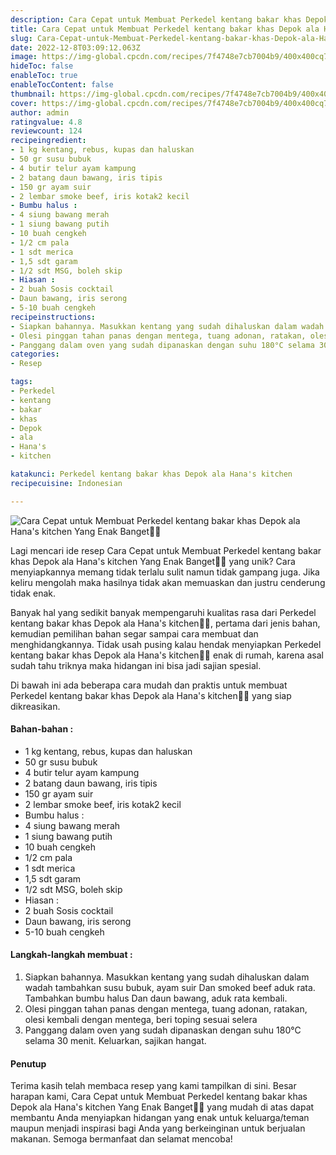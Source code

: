 ```yaml
---
description: Cara Cepat untuk Membuat Perkedel kentang bakar khas Depok ala Hana's kitchen Yang Enak Banget"
title: Cara Cepat untuk Membuat Perkedel kentang bakar khas Depok ala Hana's kitchen Yang Enak Banget
slug: Cara-Cepat-untuk-Membuat-Perkedel-kentang-bakar-khas-Depok-ala-Hana%27s-kitchen-Yang-Enak-Banget
date: 2022-12-8T03:09:12.063Z
image: https://img-global.cpcdn.com/recipes/7f4748e7cb7004b9/400x400cq70/photo.jpg
hideToc: false
enableToc: true
enableTocContent: false
thumbnail: https://img-global.cpcdn.com/recipes/7f4748e7cb7004b9/400x400cq70/photo.jpg
cover: https://img-global.cpcdn.com/recipes/7f4748e7cb7004b9/400x400cq70/photo.jpg
author: admin
ratingvalue: 4.8
reviewcount: 124
recipeingredient:
- 1 kg kentang, rebus, kupas dan haluskan
- 50 gr susu bubuk
- 4 butir telur ayam kampung
- 2 batang daun bawang, iris tipis
- 150 gr ayam suir
- 2 lembar smoke beef, iris kotak2 kecil
- Bumbu halus :
- 4 siung bawang merah
- 1 siung bawang putih
- 10 buah cengkeh
- 1/2 cm pala
- 1 sdt merica
- 1,5 sdt garam
- 1/2 sdt MSG, boleh skip
- Hiasan :
- 2 buah Sosis cocktail
- Daun bawang, iris serong
- 5-10 buah cengkeh
recipeinstructions:
- Siapkan bahannya. Masukkan kentang yang sudah dihaluskan dalam wadah tambahkan susu bubuk, ayam suir Dan smoked beef aduk rata. Tambahkan bumbu halus Dan daun bawang, aduk rata kembali.
- Olesi pinggan tahan panas dengan mentega, tuang adonan, ratakan, olesi kembali dengan mentega, beri toping sesuai selera
- Panggang dalam oven yang sudah dipanaskan dengan suhu 180°C selama 30 menit. Keluarkan, sajikan hangat.
categories:
- Resep

tags:
- Perkedel
- kentang
- bakar
- khas
- Depok
- ala
- Hana's
- kitchen

katakunci: Perkedel kentang bakar khas Depok ala Hana's kitchen
recipecuisine: Indonesian

---
```


![Cara Cepat untuk Membuat Perkedel kentang bakar khas Depok ala Hana's kitchen Yang Enak Banget👩‍🍳](https://img-global.cpcdn.com/recipes/7f4748e7cb7004b9/400x400cq70/photo.jpg)

Lagi mencari ide resep Cara Cepat untuk Membuat Perkedel kentang bakar khas Depok ala Hana's kitchen Yang Enak Banget👩‍🍳 yang unik? Cara menyiapkannya memang tidak terlalu sulit namun tidak gampang juga. Jika keliru mengolah maka hasilnya tidak akan memuaskan dan justru cenderung tidak enak.

Banyak hal yang sedikit banyak mempengaruhi kualitas rasa dari Perkedel kentang bakar khas Depok ala Hana's kitchen👩‍🍳, pertama dari jenis bahan, kemudian pemilihan bahan segar sampai cara membuat dan menghidangkannya. Tidak usah pusing kalau hendak menyiapkan Perkedel kentang bakar khas Depok ala Hana's kitchen👩‍🍳 enak di rumah, karena asal sudah tahu triknya maka hidangan ini bisa jadi sajian spesial.

Di bawah ini ada beberapa cara mudah dan praktis untuk membuat Perkedel kentang bakar khas Depok ala Hana's kitchen👩‍🍳 yang siap dikreasikan.

<!--inarticleads1-->

#### Bahan-bahan :

- 1 kg kentang, rebus, kupas dan haluskan
- 50 gr susu bubuk
- 4 butir telur ayam kampung
- 2 batang daun bawang, iris tipis
- 150 gr ayam suir
- 2 lembar smoke beef, iris kotak2 kecil
- Bumbu halus :
- 4 siung bawang merah
- 1 siung bawang putih
- 10 buah cengkeh
- 1/2 cm pala
- 1 sdt merica
- 1,5 sdt garam
- 1/2 sdt MSG, boleh skip
- Hiasan :
- 2 buah Sosis cocktail
- Daun bawang, iris serong
- 5-10 buah cengkeh

<!--inarticleads2-->

#### Langkah-langkah membuat :

1. Siapkan bahannya. Masukkan kentang yang sudah dihaluskan dalam wadah tambahkan susu bubuk, ayam suir Dan smoked beef aduk rata. Tambahkan bumbu halus Dan daun bawang, aduk rata kembali.
1. Olesi pinggan tahan panas dengan mentega, tuang adonan, ratakan, olesi kembali dengan mentega, beri toping sesuai selera
1. Panggang dalam oven yang sudah dipanaskan dengan suhu 180°C selama 30 menit. Keluarkan, sajikan hangat.

#### Penutup

Terima kasih telah membaca resep yang kami tampilkan di sini. Besar harapan kami, Cara Cepat untuk Membuat Perkedel kentang bakar khas Depok ala Hana's kitchen Yang Enak Banget👩‍🍳 yang mudah di atas dapat membantu Anda menyiapkan hidangan yang enak untuk keluarga/teman maupun menjadi inspirasi bagi Anda yang berkeinginan untuk berjualan makanan. Semoga bermanfaat dan selamat mencoba!